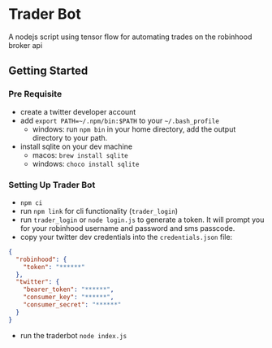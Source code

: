 # Trader Bot
A nodejs script using tensor flow for automating trades on the robinhood broker api

## Getting Started

### Pre Requisite
- create a twitter developer account
- add `export PATH=~/.npm/bin:$PATH` to your `~/.bash_profile`
  - windows: run `npm bin` in your home directory, add the output directory to your path.
- install sqlite on your dev machine
  - macos: `brew install sqlite`
  - windows: `choco install sqlite`

### Setting Up Trader Bot
- `npm ci`
- run `npm link` for cli functionality (`trader_login`)
- run `trader_login` or `node login.js` to generate a token. It will prompt you for your robinhood username and password and sms passcode.
- copy your twitter dev credentials into the `credentials.json` file:
```json
{
  "robinhood": {
    "token": "******"
  },
  "twitter": {
    "bearer_token": "******",
    "consumer_key": "******",
    "consumer_secret": "******"
  }
}
```
- run the traderbot `node index.js`